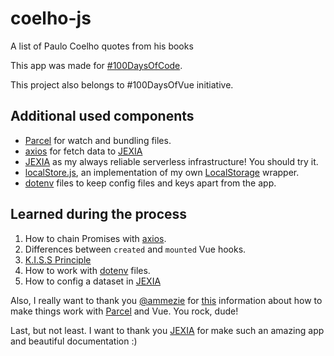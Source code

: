 # coelho-js

A list of Paulo Coelho quotes from his books

This app was made for [#100DaysOfCode](https://www.100daysofcode.com/).

This project also belongs to #100DaysOfVue initiative.

## Additional used components

+ [Parcel][1] for watch and bundling files.
+ [axios][2] for fetch data to [JEXIA][3]
+ [JEXIA][3] as my always reliable serverless infrastructure! You should try it.
+ [localStore.js][4], an implementation of my own [LocalStorage][5] wrapper.
+ [dotenv][6] files to keep config files and keys apart from the app.

## Learned during the process

1. How to chain Promises with [axios][2].
2. Differences between `created` and `mounted` Vue hooks.
3. [K.I.S.S Principle][7]
4. How to work with [dotenv][6] files.
5. How to config a dataset in [JEXIA][3]

Also, I really want to thank you [@ammezie](https://github.com/ammezie) for
[this][8] information about how to make things work with [Parcel][1] and Vue.
You rock, dude!

Last, but not least. I want to thank you [JEXIA][3] for make such an amazing app
and beautiful documentation :)

[1]: https://en.parceljs.org/
[2]: https://github.com/axios/axios
[3]: https://jexia.com/
[4]: https://github.com/ChinuxParibus/coelho.js/blob/master/localStore.js
[5]: https://developer.mozilla.org/en-US/docs/Web/API/Window/localStorage
[6]: https://www.npmjs.com/package/dotenv
[7]: https://en.wikipedia.org/wiki/KISS_principle
[8]: https://scotch.io/tutorials/using-parcel-in-a-vuejs-app

